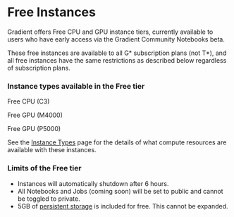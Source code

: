 # Free Instances

Gradient offers Free CPU and GPU instance tiers, currently available to users who have early access via the Gradient Community Notebooks beta.

These free instances are available to all G\* subscription plans \(not T\*\), and all free instances have the same restrictions as described below regardless of subscription plans.

### Instance types available in the Free tier

Free CPU \(C3\)

Free GPU \(M4000\)

Free GPU \(P5000\)

See the [Instance Types](instance-types.md) page for the details of what compute resources are available with these instances.

### Limits of the Free tier

* Instances will automatically shutdown after 6 hours.
* All Notebooks and Jobs \(coming soon\) will be set to public and cannot be toggled to private.
* 5GB of [persistent storage](../data/storage.md#persistent-storage) is included for free. This cannot be expanded.





